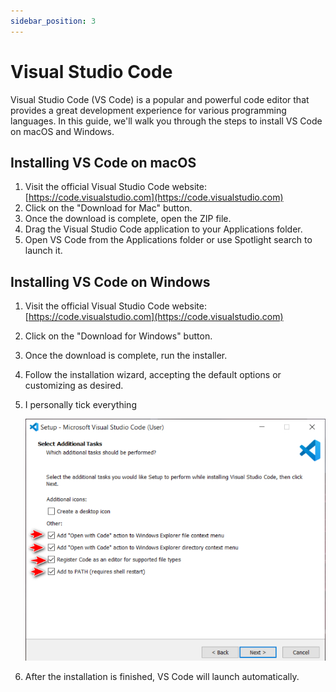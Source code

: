 ```yaml
---
sidebar_position: 3
---
```


# Visual Studio Code

Visual Studio Code (VS Code) is a popular and powerful code editor that provides a great development experience for various programming languages. In this guide, we'll walk you through the steps to install VS Code on macOS and Windows.

## Installing VS Code on macOS

1. Visit the official Visual Studio Code website: [https://code.visualstudio.com](https://code.visualstudio.com)
2. Click on the "Download for Mac" button.
3. Once the download is complete, open the ZIP file.
4. Drag the Visual Studio Code application to your Applications folder.
5. Open VS Code from the Applications folder or use Spotlight search to launch it.

## Installing VS Code on Windows

1. Visit the official Visual Studio Code website: [https://code.visualstudio.com](https://code.visualstudio.com)
2. Click on the "Download for Windows" button.
3. Once the download is complete, run the installer.
4. Follow the installation wizard, accepting the default options or customizing as desired.
5. I personally tick everything
   
   ![img.png](images/wizard.png)
6. After the installation is finished, VS Code will launch automatically.


